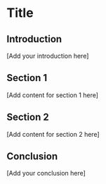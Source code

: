 # Title

## Introduction

[Add your introduction here]

## Section 1

[Add content for section 1 here]

## Section 2

[Add content for section 2 here]

## Conclusion

[Add your conclusion here]
